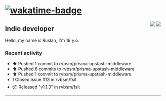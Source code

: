 # [![wakatime-badge]][wakatime-profile]

<img align="right" src="https://github-readme-stats.vercel.app/api?username=rvbsm&show_icons=true&count_private=true&include_all_commits=true&theme=dark"/>
<img align="right" src="https://github-profile-trophy.vercel.app/?username=rvbsm&theme=darkhub&margin-w=9&column=4&title=Commits,Issues,PullRequest,Stars"/>

## Indie developer

Hello, my name is Ruslan, I'm 19 y.o.

### Recent activity

* ⬆️ Pushed 1 commit to rvbsm/prisma-upstash-middleware
* ⬆️ Pushed 6 commits to rvbsm/prisma-upstash-middleware
* ⬆️ Pushed 1 commit to rvbsm/prisma-upstash-middleware
* ❗️ Closed issue #13 in rvbsm/fsit
* 📦 Released "v1.1.3" in rvbsm/fsit

---

<!-- variables -->
[wakatime-badge]: https://wakatime.com/badge/user/ca55f4a1-d151-444b-806b-5cd1ffecec4a.svg
[wakatime-profile]: http://wakatime.com/@rvbsm

